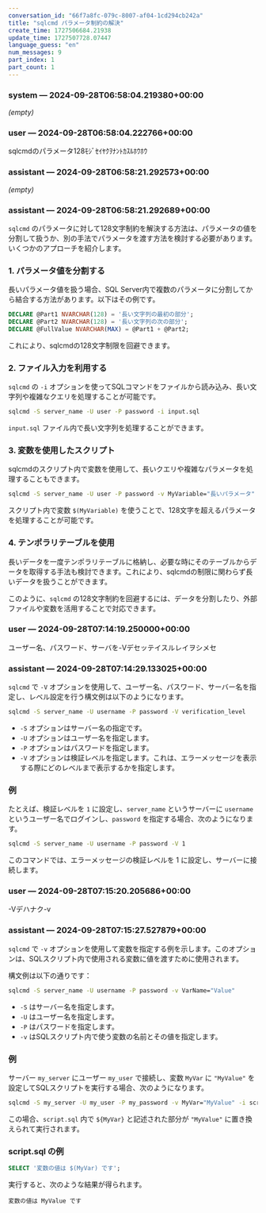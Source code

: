 ```yaml
---
conversation_id: "66f7a8fc-079c-8007-af04-1cd294cb242a"
title: "sqlcmd パラメータ制約の解決"
create_time: 1727506684.21938
update_time: 1727507728.07447
language_guess: "en"
num_messages: 9
part_index: 1
part_count: 1
---
```


### system — 2024-09-28T06:58:04.219380+00:00

_(empty)_

### user — 2024-09-28T06:58:04.222766+00:00

sqlcmdのパラメータ128ﾓｼﾞｾｲﾔｸｦﾅﾝﾄｶｽﾙﾎｳﾎｳ

### assistant — 2024-09-28T06:58:21.292573+00:00

_(empty)_

### assistant — 2024-09-28T06:58:21.292689+00:00

`sqlcmd` のパラメータに対して128文字制約を解決する方法は、パラメータの値を分割して扱うか、別の手法でパラメータを渡す方法を検討する必要があります。いくつかのアプローチを紹介します。

### 1. パラメータ値を分割する
長いパラメータ値を扱う場合、SQL Server内で複数のパラメータに分割してから結合する方法があります。以下はその例です。

```sql
DECLARE @Part1 NVARCHAR(128) = '長い文字列の最初の部分';
DECLARE @Part2 NVARCHAR(128) = '長い文字列の次の部分';
DECLARE @FullValue NVARCHAR(MAX) = @Part1 + @Part2;
```

これにより、sqlcmdの128文字制限を回避できます。

### 2. ファイル入力を利用する
`sqlcmd` の `-i` オプションを使ってSQLコマンドをファイルから読み込み、長い文字列や複雑なクエリを処理することが可能です。

```bash
sqlcmd -S server_name -U user -P password -i input.sql
```

`input.sql` ファイル内で長い文字列を処理することができます。

### 3. 変数を使用したスクリプト
sqlcmdのスクリプト内で変数を使用して、長いクエリや複雑なパラメータを処理することもできます。

```bash
sqlcmd -S server_name -U user -P password -v MyVariable="長いパラメータ"
```

スクリプト内で変数 `$(MyVariable)` を使うことで、128文字を超えるパラメータを処理することが可能です。

### 4. テンポラリテーブルを使用
長いデータを一度テンポラリテーブルに格納し、必要な時にそのテーブルからデータを取得する手法も検討できます。これにより、sqlcmdの制限に関わらず長いデータを扱うことができます。

このように、`sqlcmd` の128文字制約を回避するには、データを分割したり、外部ファイルや変数を活用することで対応できます。

### user — 2024-09-28T07:14:19.250000+00:00

ユーザー名、パスワード、サーバを-Vデセッテイスルレイヲシメセ

### assistant — 2024-09-28T07:14:29.133025+00:00

`sqlcmd` で `-V` オプションを使用して、ユーザー名、パスワード、サーバー名を指定し、レベル設定を行う構文例は以下のようになります。

```bash
sqlcmd -S server_name -U username -P password -V verification_level
```

- `-S` オプションはサーバー名の指定です。
- `-U` オプションはユーザー名を指定します。
- `-P` オプションはパスワードを指定します。
- `-V` オプションは検証レベルを指定します。これは、エラーメッセージを表示する際にどのレベルまで表示するかを指定します。

### 例

たとえば、検証レベルを `1` に設定し、`server_name` というサーバーに `username` というユーザー名でログインし、`password` を指定する場合、次のようになります。

```bash
sqlcmd -S server_name -U username -P password -V 1
```

このコマンドでは、エラーメッセージの検証レベルを 1 に設定し、サーバーに接続します。

### user — 2024-09-28T07:15:20.205686+00:00

-Vデハナク-v

### assistant — 2024-09-28T07:15:27.527879+00:00

`sqlcmd` で `-v` オプションを使用して変数を指定する例を示します。このオプションは、SQLスクリプト内で使用される変数に値を渡すために使用されます。

構文例は以下の通りです：

```bash
sqlcmd -S server_name -U username -P password -v VarName="Value"
```

- `-S` はサーバー名を指定します。
- `-U` はユーザー名を指定します。
- `-P` はパスワードを指定します。
- `-v` はSQLスクリプト内で使う変数の名前とその値を指定します。

### 例

サーバー `my_server` にユーザー `my_user` で接続し、変数 `MyVar` に `"MyValue"` を設定してSQLスクリプトを実行する場合、次のようになります。

```bash
sqlcmd -S my_server -U my_user -P my_password -v MyVar="MyValue" -i script.sql
```

この場合、`script.sql` 内で `${MyVar}` と記述された部分が `"MyValue"` に置き換えられて実行されます。

### script.sql の例

```sql
SELECT '変数の値は $(MyVar) です';
```

実行すると、次のような結果が得られます。

```text
変数の値は MyValue です
```
